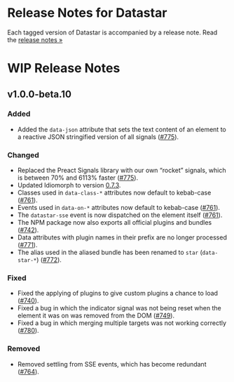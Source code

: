 # Release Notes for Datastar

Each tagged version of Datastar is accompanied by a release note. Read the [release notes »](https://github.com/starfederation/datastar/releases)

# WIP Release Notes

## v1.0.0-beta.10

### Added 

- Added the `data-json` attribute that sets the text content of an element to a reactive JSON stringified version of all signals ([#775](https://github.com/starfederation/datastar/issues/775)).

### Changed

- Replaced the Preact Signals library with our own “rocket” signals, which is between 70% and 6113% faster ([#775](https://github.com/starfederation/datastar/issues/775)).
- Updated Idiomorph to version [0.7.3](https://github.com/bigskysoftware/idiomorph/releases/tag/v0.7.3).
- Classes used in `data-class-*` attributes now default to kebab-case ([#761](https://github.com/starfederation/datastar/issues/761)).
- Events used in `data-on-*` attributes now default to kebab-case ([#761](https://github.com/starfederation/datastar/issues/761)).
- The `datastar-sse` event is now dispatched on the element itself ([#761](https://github.com/starfederation/datastar/issues/761)).
- The NPM package now also exports all official plugins and bundles ([#742](https://github.com/starfederation/datastar/issues/742)).
- Data attributes with plugin names in their prefix are no longer processed ([#771](https://github.com/starfederation/datastar/issues/771)).
- The alias used in the aliased bundle has been renamed to `star` (`data-star-*`) ([#772](https://github.com/starfederation/datastar/issues/772)).

### Fixed

- Fixed the applying of plugins to give custom plugins a chance to load ([#740](https://github.com/starfederation/datastar/issues/740)).
- Fixed a bug in which the indicator signal was not being reset when the element it was on was removed from the DOM ([#749](https://github.com/starfederation/datastar/issues/749)).
- Fixed a bug in which merging multiple targets was not working correctly ([#780](https://github.com/starfederation/datastar/issues/780)).

### Removed

- Removed settling from SSE events, which has become redundant ([#764](https://github.com/starfederation/datastar/issues/764)).
